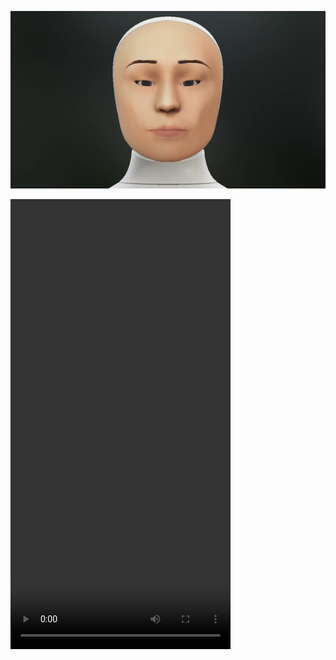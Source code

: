 [![Watch the video](https://raw.githubusercontent.com/Taiga-Mori/questionaire/main/videos/test.jpg)](https://raw.githubusercontent.com/Taiga-Mori/questionaire/main/videos/a050-1.mp4)

<video src="https://github.com/Taiga-Mori/questionaire/blob/main/videos/a050-1.mp4" width="352" height="720"></video>